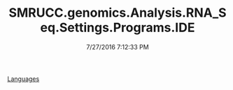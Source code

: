 ﻿---
title: SMRUCC.genomics.Analysis.RNA_Seq.Settings.Programs.IDE
date: 7/27/2016 7:12:33 PM
---

[Languages](T-SMRUCC.genomics.Analysis.RNA_Seq.Settings.Programs.IDE.Languages.html)
